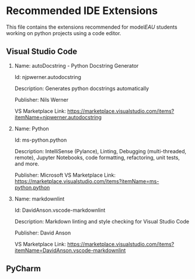 # Recommended IDE Extensions

This file contains the extensions recommended for model*EAU* students working on python projects using a code editor.

## Visual Studio Code

1.
    Name: autoDocstring - Python Docstring Generator

    Id: njpwerner.autodocstring

    Description: Generates python docstrings automatically

    Publisher: Nils Werner

    VS Marketplace Link: <https://marketplace.visualstudio.com/items?itemName=njpwerner.autodocstring>

2.
    Name: Python

    Id: ms-python.python

    Description: IntelliSense (Pylance), Linting, Debugging (multi-threaded, remote), Jupyter Notebooks, code formatting, refactoring, unit tests, and more.

    Publisher: Microsoft
    VS Marketplace Link: <https://marketplace.visualstudio.com/items?itemName=ms-python.python>

3.
    Name: markdownlint

    Id: DavidAnson.vscode-markdownlint

    Description: Markdown linting and style checking for Visual Studio Code

    Publisher: David Anson

    VS Marketplace Link: <https://marketplace.visualstudio.com/items?itemName=DavidAnson.vscode-markdownlint>

## PyCharm

